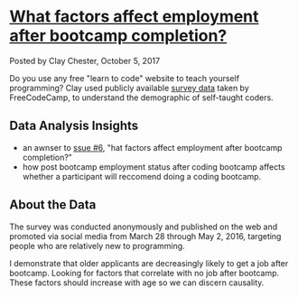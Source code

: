 # [What factors affect employment after bootcamp completion?](https://www.kaggle.com/chessybo/bootcamp-success-vs-age)
Posted by Clay Chester, October 5, 2017

Do you use any free "learn to code" website to teach yourself programming? Clay used publicly available [survey data](https://github.com/freeCodeCamp/2016-new-coder-survey) taken by FreeCodeCamp, to understand the demographic of self-taught coders.

## Data Analysis Insights
- an awnser to [ssue #6](ttps://github.com/freeCodeCamp/2016-new-coder-survey/issues/36), "hat factors affect employment after bootcamp completion?"
- how post bootcamp employment status after coding bootcamp affects whether a participant will reccomend doing a coding bootcamp.

<h2> About the Data </h2>

The survey was conducted anonymously and published on the web and promoted via social media from March 28 through May 2, 2016, targeting people who are relatively new to programming.

I demonstrate that older applicants are decreasingly likely to get a job after bootcamp. Looking for factors that correlate with no job after bootcamp. These factors should increase with age so we can discern causality.
